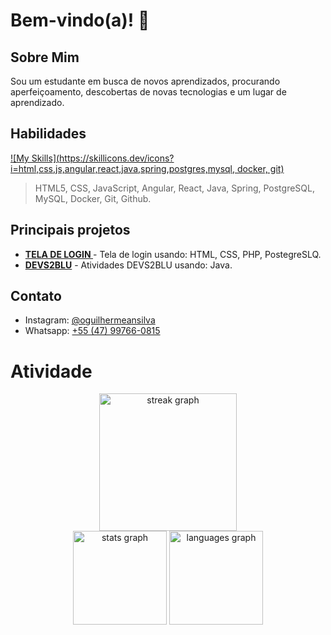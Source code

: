 # Bem-vindo(a)! 🎉

## Sobre Mim

Sou um estudante em busca de novos aprendizados, procurando aperfeiçoamento, descobertas de novas tecnologias e um lugar de aprendizado.

## Habilidades

[![My Skills](https://skillicons.dev/icons?i=html,css,js,angular,react,java,spring,postgres,mysql, docker, git)](https://skillicons.dev)

> HTML5, CSS, JavaScript, Angular, React, Java, Spring, PostgreSQL, MySQL, Docker, Git, Github.

## Principais projetos

- **[TELA DE LOGIN ](https://github.com/GuilhermeAntonio05/TelaDeLogin)** - Tela de login usando: HTML, CSS, PHP, PostegreSLQ.
- **[DEVS2BLU](https://github.com/LoesterBotelho/DEVS2BLU)** - Atividades DEVS2BLU usando: Java.

## Contato
- Instagram: [@oguilhermeansilva](https://www.instagram.com/oguilhermeansilva/)
- Whatsapp: [+55 (47) 99766-0815](https://wa.me/47997660815)


# Atividade

<div align="center">
  
<img src="https://streak-stats.demolab.com?user=GuilhermeAntonio05&locale=en&mode=daily&theme=dark&hide_border=false&border_radius=5&order=3" height="220" alt="streak graph"/>

</div>

<div align="center">
  
<img src="https://github-readme-stats.vercel.app/api?username=GuilhermeAntonio05&hide_title=false&hide_rank=false&show_icons=true&include_all_commits=true&count_private=true&disable_animations=false&theme=dracula&locale=en&hide_border=false" height="150" alt="stats graph"/>
  
<img src="https://github-readme-stats.vercel.app/api/top-langs?username=GuilhermeAntonio05&locale=en&hide_title=false&layout=compact&card_width=320&langs_count=5&theme=dracula&hide_border=false" height="150" alt="languages graph"/>

</div>

